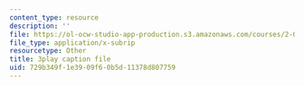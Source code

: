 ```yaml
---
content_type: resource
description: ''
file: https://ol-ocw-studio-app-production.s3.amazonaws.com/courses/2-003sc-engineering-dynamics-fall-2011/729b349f1e3909f60b5d11378d807759_f1pxiNDTyHc.srt
file_type: application/x-subrip
resourcetype: Other
title: 3play caption file
uid: 729b349f-1e39-09f6-0b5d-11378d807759
---
```

